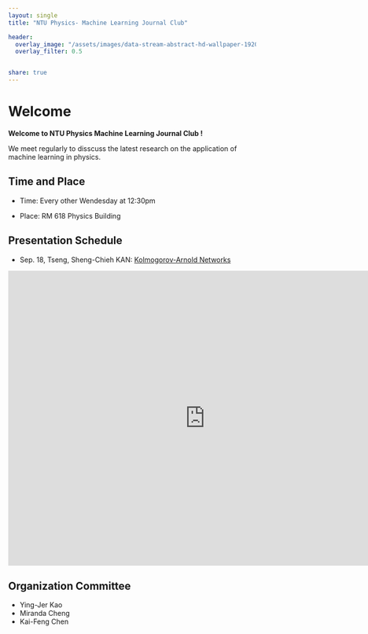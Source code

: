 ```yaml
---
layout: single
title: "NTU Physics- Machine Learning Journal Club"

header:
  overlay_image: "/assets/images/data-stream-abstract-hd-wallpaper-1920x1080-2373.jpg"
  overlay_filter: 0.5


share: true
---
```









# Welcome
**Welcome to NTU Physics Machine Learning Journal Club !**

We meet regularly to disscuss the latest research on the application of machine learning in physics. 
## Time and Place

* Time: Every other Wendesday at 12:30pm

* Place: RM 618 Physics Building

## Presentation Schedule

* Sep. 18, Tseng, Sheng-Chieh KAN: [Kolmogorov-Arnold Networks](https://arxiv.org/abs/2404.19756) 






<iframe src="https://calendar.google.com/calendar/embed?src=c_grjhden1e5el7888e4hi802av8%40group.calendar.google.com&ctz=Asia%2FTaipei" style="border: 0" width="800" height="600" frameborder="0" scrolling="no"></iframe>

## Organization Committee

  * Ying-Jer Kao
  * Miranda Cheng
  * Kai-Feng Chen


